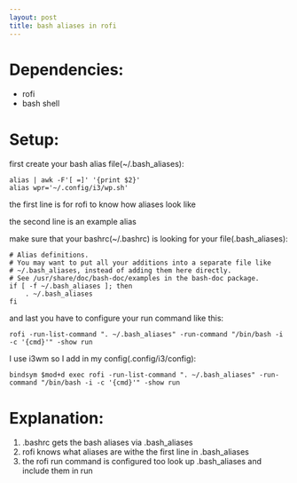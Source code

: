 ```yaml
---
layout: post
title: bash aliases in rofi
---
```


# Dependencies:

* rofi
* bash shell

# 

# Setup:

first create your bash alias file\(\~/.bash\_aliases\):

    alias | awk -F'[ =]' '{print $2}'
    alias wpr='~/.config/i3/wp.sh'

the first line is for rofi to know how aliases look like

the second line is an example alias

make sure that your bashrc\(\~/.bashrc\) is looking for your file\(.bash\_aliases\):

    # Alias definitions.
    # You may want to put all your additions into a separate file like
    # ~/.bash_aliases, instead of adding them here directly.
    # See /usr/share/doc/bash-doc/examples in the bash-doc package.
    if [ -f ~/.bash_aliases ]; then
        . ~/.bash_aliases
    fi

and last you have to configure your run command like this:

    rofi -run-list-command ". ~/.bash_aliases" -run-command "/bin/bash -i -c '{cmd}'" -show run

I use i3wm so I add in my config\(.config/i3/config\):

    bindsym $mod+d exec rofi -run-list-command ". ~/.bash_aliases" -run-command "/bin/bash -i -c '{cmd}'" -show run

# 

# Explanation:

1. .bashrc gets the bash aliases via .bash\_aliases
2. rofi knows what aliases are withe the first line in .bash\_aliases
3. the rofi run command is configured too look up .bash\_aliases and include them in run
